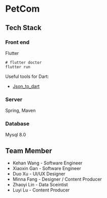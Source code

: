 # PetCom

## Tech Stack

### Front end
Flutter

```
# flutter doctor
flutter run
```

Useful tools for Dart: 
- [Json_to_dart](https://javiercbk.github.io/json_to_dart/)


### Server
Spring, Maven

### Database

Mysql 8.0


## Team Member

- Kehan Wang - Software Engineer
- Xiaoxin Gan - Software Engineer
- Duo Xu - UI/UX Designer
- Minna Fang - Designer / Content Producer
- Zhaoyi Lin - Data Sceintist
- Luyi Lu - Content Producer

